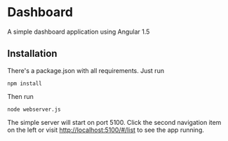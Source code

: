# Dashboard

A simple dashboard application using Angular 1.5

## Installation

There's a package.json with all requirements. Just run

```
npm install
```

Then run

```
node webserver.js
```

The simple server will start on port 5100. Click the second navigation item on the left or visit [http://localhost:5100/#/list](http://localhost:5100/#/list) to see the app running.
